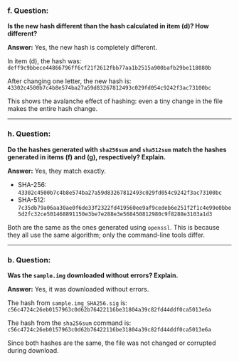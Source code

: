 ### **f. Question:**

**Is the new hash different than the hash calculated in item (d)? How different?**

**Answer:**
Yes, the new hash is completely different.

In item (d), the hash was:
`deff9c9bbece44866796ff6cf21f2612fbb77aa1b2515a900bafb29be118080b`

After changing one letter, the new hash is:
`43302c4500b7c4b8e574ba27a59d83267812493c029fd054c9242f3ac73100bc`

This shows the avalanche effect of hashing: even a tiny change in the file makes the entire hash change.

---

### **h. Question:**

**Do the hashes generated with `sha256sum` and `sha512sum` match the hashes generated in items (f) and (g), respectively? Explain.**

**Answer:**
Yes, they match exactly.

* SHA-256:
  `43302c4500b7c4b8e574ba27a59d83267812493c029fd054c9242f3ac73100bc`
* SHA-512:
  `7c35db79a06aa30ae0f6de33f2322fd419560ee9af9cedeb6e251f2f1c4e99e0bbe5d2fc32ce501468891150e3be7e288e3e568450812980c9f8288e3103a1d3`

Both are the same as the ones generated using `openssl`. This is because they all use the same algorithm; only the command-line tools differ.

---

### **b. Question:**

**Was the `sample.img` downloaded without errors? Explain.**

**Answer:**
Yes, it was downloaded without errors.

The hash from `sample.img_SHA256.sig` is:
`c56c4724c26eb0157963c0d62b76422116be31804a39c82fd44ddf0ca5013e6a`

The hash from the `sha256sum` command is:
`c56c4724c26eb0157963c0d62b76422116be31804a39c82fd44ddf0ca5013e6a`

Since both hashes are the same, the file was not changed or corrupted during download.
